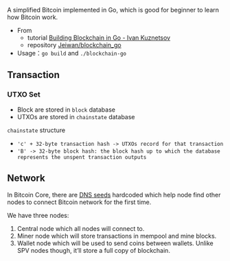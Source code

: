 A simplified Bitcoin implemented in Go, which is good for beginner to learn how Bitcoin work.

-   From
    -   tutorial [Building Blockchain in Go - Ivan Kuznetsov](https://jeiwan.cc/tags/blockchain/)
    -   repository [Jeiwan/blockchain_go](https://github.com/Jeiwan/blockchain_go)
-   Usage：`go build` and `./blockchain-go`

## Transaction

### UTXO Set

-   Block are stored in `block` database
-   UTXOs are stored in `chainstate` database

`chainstate` structure

-   `'c' + 32-byte transaction hash -> UTXOs record for that transaction`
-   `'B' -> 32-byte block hash: the block hash up to which the database represents the unspent transaction outputs`


## Network

In Bitcoin Core, there are [DNS seeds](https://bitcoin.org/en/glossary/dns-seed) hardcoded which help node find other nodes to connect Bitcoin network for the first time.

We have three nodes:

1.  Central node which all nodes will connect to.
2.  Miner node which will store transactions in mempool and mine blocks.
3.  Wallet node which will be used to send coins between wallets. Unlike SPV nodes though, it’ll store a full copy of blockchain.
